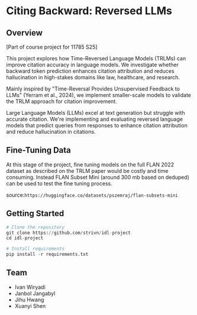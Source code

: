 # Citing Backward: Reversed LLMs


## Overview

[Part of course project for 11785 S25]

This project explores how Time-Reversed Language Models (TRLMs) can improve citation accuracy in language models. We investigate whether backward token prediction enhances citation attribution and reduces hallucination in high-stakes domains like law, healthcare, and research.

Mainly inspired by "Time-Reversal Provides Unsupervised Feedback to LLMs" (Yerram et al., 2024), we implement smaller-scale models to validate the TRLM approach for citation improvement.

Large Language Models (LLMs) excel at text generation but struggle with accurate citation. We're implementing and evaluating reversed language models that predict queries from responses to enhance citation attribution and reduce hallucination in citations.

## Fine-Tuning Data

At this stage of the project, fine tuning models on the full FLAN 2022 dataset as described on the TRLM paper would be costly and time consuming. Instead FLAN Subset Mini (around 300 mb based on deduped) can be used to test the fine tuning process.

source:`https://huggingface.co/datasets/pszemraj/flan-subsets-mini`



## Getting Started
```python
# Clone the repository
git clone https://github.com/strivn/idl-project
cd idl-project

# Install requirements
pip install -r requirements.txt

```

## Team
- Ivan Wiryadi
- Janbol Jangabyl
- Jihu Hwang
- Xuanyi Shen

